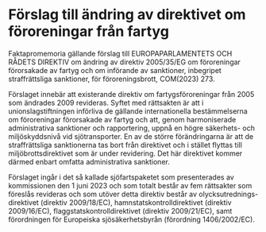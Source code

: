 # Förslag till ändring av direktivet om föroreningar från fartyg

Faktapromemoria gällande förslag till EUROPAPARLAMENTETS OCH RÅDETS DIREKTIV om ändring av direktiv 2005/35/EG om föroreningar förorsakade av fartyg och om införande av sanktioner, inbegripet straffrättsliga sanktioner, för föroreningsbrott, COM(2023) 273.

Förslaget innebär att existerande direktiv om fartygsföroreningar från 2005 som ändrades 2009 revideras. Syftet med rättsakten är att i unionslagstiftningen införliva de gällande internationella bestämmelserna om föroreningar förorsakade av fartyg och att, genom harmoniserade administrativa sanktioner och rapportering, uppnå en högre säkerhets- och miljöskyddsnivå vid sjötransporter. En av de större förändringarna är att de straffrättsliga sanktionerna tas bort från direktivet och i stället flyttas till miljöbrottsdirektivet som är under revidering. Det här direktivet kommer därmed enbart omfatta administrativa sanktioner.

Förslaget ingår i det så kallade sjöfartspaketet som presenterades av kommissionen den 1 juni 2023 och som totalt består av fem rättsakter som föreslås revideras och som utöver detta direktiv består av olycksutrednings-direktivet (direktiv 2009/18/EC), hamnstatskontrolldirektivet (direktiv 2009/16/EC), flaggstatskontrolldirektivet (direktiv 2009/21/EC), samt förordningen för Europeiska sjösäkerhetsbyrån (förordning 1406/2002/EC).
